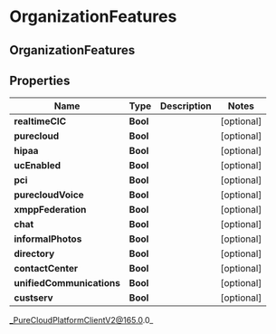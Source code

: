 # OrganizationFeatures

## OrganizationFeatures

## Properties

|Name | Type | Description | Notes|
|------------ | ------------- | ------------- | -------------|
| **realtimeCIC** | **Bool** |  | [optional] |
| **purecloud** | **Bool** |  | [optional] |
| **hipaa** | **Bool** |  | [optional] |
| **ucEnabled** | **Bool** |  | [optional] |
| **pci** | **Bool** |  | [optional] |
| **purecloudVoice** | **Bool** |  | [optional] |
| **xmppFederation** | **Bool** |  | [optional] |
| **chat** | **Bool** |  | [optional] |
| **informalPhotos** | **Bool** |  | [optional] |
| **directory** | **Bool** |  | [optional] |
| **contactCenter** | **Bool** |  | [optional] |
| **unifiedCommunications** | **Bool** |  | [optional] |
| **custserv** | **Bool** |  | [optional] |



_PureCloudPlatformClientV2@165.0.0_
